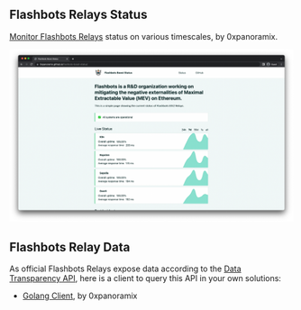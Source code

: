 ## Flashbots Relays Status

[Monitor Flashbots Relays](https://0xpanoramix.github.io/flashbots-boost-status/) status on various timescales, by 0xpanoramix.

![Untitled](../../static/img/flashbots-relays-status.png)

## Flashbots Relay Data

As official Flashbots Relays expose data according to the [Data Transparency API](https://flashbots.notion.site/Relay-API-Spec-5fb0819366954962bc02e81cb33840f5#38a21c8a40e64970904500eb7b373ea5),
here is a client to query this API in your own solutions:

- [Golang Client](https://github.com/0xpanoramix/frd-go), by 0xpanoramix
